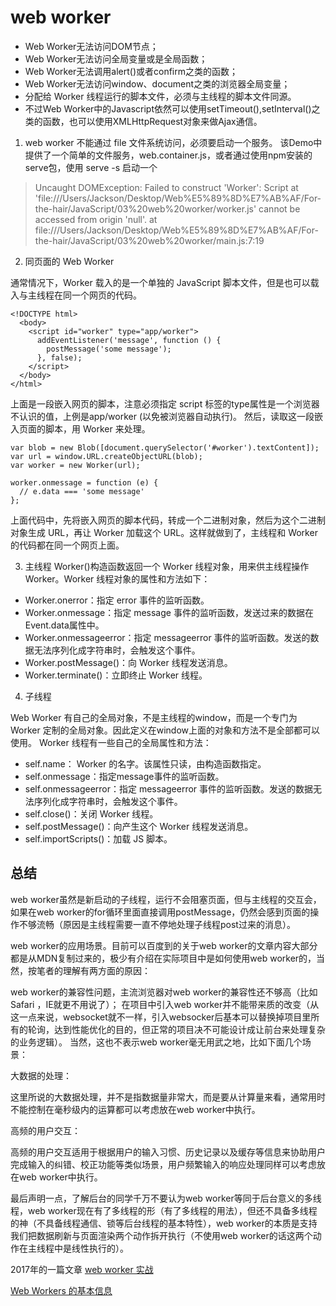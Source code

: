 # web worker

* Web Worker无法访问DOM节点；
* Web Worker无法访问全局变量或是全局函数；
* Web Worker无法调用alert()或者confirm之类的函数；
* Web Worker无法访问window、document之类的浏览器全局变量；
* 分配给 Worker 线程运行的脚本文件，必须与主线程的脚本文件同源。
* 不过Web Worker中的Javascript依然可以使用setTimeout(),setInterval()之类的函数，也可以使用XMLHttpRequest对象来做Ajax通信。

1. web worker 不能通过 file 文件系统访问，必须要启动一个服务。
该Demo中提供了一个简单的文件服务，web.container.js，或者通过使用npm安装的serve包，使用 serve -s 启动一个

>Uncaught DOMException: Failed to construct 'Worker': Script at 'file:///Users/Jackson/Desktop/Web%E5%89%8D%E7%AB%AF/For-the-hair/JavaScript/03%20web%20worker/worker.js' cannot be accessed from origin 'null'.
    at file:///Users/Jackson/Desktop/Web%E5%89%8D%E7%AB%AF/For-the-hair/JavaScript/03%20web%20worker/main.js:7:19


2. 同页面的 Web Worker

通常情况下，Worker 载入的是一个单独的 JavaScript 脚本文件，但是也可以载入与主线程在同一个网页的代码。

```
<!DOCTYPE html>
  <body>
    <script id="worker" type="app/worker">
      addEventListener('message', function () {
        postMessage('some message');
      }, false);
    </script>
  </body>
</html>
```

上面是一段嵌入网页的脚本，注意必须指定 script 标签的type属性是一个浏览器不认识的值，上例是app/worker (以免被浏览器自动执行)。
然后，读取这一段嵌入页面的脚本，用 Worker 来处理。

```
var blob = new Blob([document.querySelector('#worker').textContent]);
var url = window.URL.createObjectURL(blob);
var worker = new Worker(url);

worker.onmessage = function (e) {
  // e.data === 'some message'
};
```

上面代码中，先将嵌入网页的脚本代码，转成一个二进制对象，然后为这个二进制对象生成 URL，再让 Worker 加载这个 URL。这样就做到了，主线程和 Worker 的代码都在同一个网页上面。

3. 主线程
Worker()构造函数返回一个 Worker 线程对象，用来供主线程操作 Worker。Worker 线程对象的属性和方法如下：

* Worker.onerror：指定 error 事件的监听函数。
* Worker.onmessage：指定 message 事件的监听函数，发送过来的数据在Event.data属性中。
* Worker.onmessageerror：指定 messageerror 事件的监听函数。发送的数据无法序列化成字符串时，会触发这个事件。
* Worker.postMessage()：向 Worker 线程发送消息。
* Worker.terminate()：立即终止 Worker 线程。

4. 子线程

Web Worker 有自己的全局对象，不是主线程的window，而是一个专门为 Worker 定制的全局对象。因此定义在window上面的对象和方法不是全部都可以使用。
Worker 线程有一些自己的全局属性和方法：

* self.name： Worker 的名字。该属性只读，由构造函数指定。
* self.onmessage：指定message事件的监听函数。
* self.onmessageerror：指定 messageerror 事件的监听函数。发送的数据无法序列化成字符串时，会触发这个事件。
* self.close()：关闭 Worker 线程。
* self.postMessage()：向产生这个 Worker 线程发送消息。
* self.importScripts()：加载 JS 脚本。


## 总结

web worker虽然是新启动的子线程，运行不会阻塞页面，但与主线程的交互会，如果在web worker的for循环里面直接调用postMessage，仍然会感到页面的操作不够流畅（原因是主线程需要一直不停地处理子线程post过来的消息）。

web worker的应用场景。目前可以百度到的关于web worker的文章内容大部分都是从MDN复制过来的，极少有介绍在实际项目中是如何使用web worker的，当然，按笔者的理解有两方面的原因：

web worker的兼容性问题，主流浏览器对web worker的兼容性还不够高（比如Safari ，IE就更不用说了）；
在项目中引入web worker并不能带来质的改变（从这一点来说，websocket就不一样，引入websocker后基本可以替换掉项目里所有的轮询，达到性能优化的目的，但正常的项目决不可能设计成让前台来处理复杂的业务逻辑）。
当然，这也不表示web worker毫无用武之地，比如下面几个场景：

大数据的处理：

这里所说的大数据处理，并不是指数据量非常大，而是要从计算量来看，通常用时不能控制在毫秒级内的运算都可以考虑放在web worker中执行。

高频的用户交互：

高频的用户交互适用于根据用户的输入习惯、历史记录以及缓存等信息来协助用户完成输入的纠错、校正功能等类似场景，用户频繁输入的响应处理同样可以考虑放在web worker中执行。

最后声明一点，了解后台的同学千万不要认为web worker等同于后台意义的多线程，web worker现在有了多线程的形（有了多线程的用法），但还不具备多线程的神（不具备线程通信、锁等后台线程的基本特性），web worker的本质是支持我们把数据刷新与页面渲染两个动作拆开执行（不使用web worker的话这两个动作在主线程中是线性执行的）。

2017年的一篇文章 [web worker 实战](https://mp.weixin.qq.com/s/7ucgN6SgW4v1RJpS0Lrk6A)

[Web Workers 的基本信息](https://www.html5rocks.com/zh/tutorials/workers/basics/)